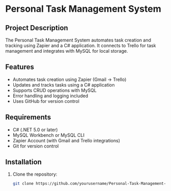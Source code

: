 # Personal Task Management System

## Project Description
The Personal Task Management System automates task creation and tracking using Zapier and a C# application. It connects to Trello for task management and integrates with MySQL for local storage.

## Features
- Automates task creation using Zapier (Gmail → Trello)
- Updates and tracks tasks using a C# application
- Supports CRUD operations with MySQL
- Error handling and logging included
- Uses GitHub for version control

## Requirements
- C# (.NET 5.0 or later)
- MySQL Workbench or MySQL CLI
- Zapier Account (with Gmail and Trello integrations)
- Git for version control

## Installation
1. Clone the repository:
   ```bash
   git clone https://github.com/yourusername/Personal-Task-Management-System.git


